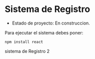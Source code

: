 <h1> Sistema de Registro</h1>

- Estado de proyecto: En construccion.

Para ejecutar el sistema debes poner:

```npm install react```

sistema de Registro 2
